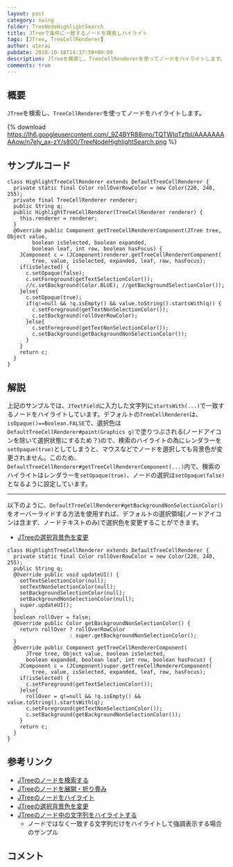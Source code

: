 ```yaml
---
layout: post
category: swing
folder: TreeNodeHighlightSearch
title: JTreeで条件に一致するノードを検索しハイライト
tags: [JTree, TreeCellRenderer]
author: aterai
pubdate: 2010-10-18T14:37:59+09:00
description: JTreeを検索し、TreeCellRendererを使ってノードをハイライトします。
comments: true
---
```

## 概要
`JTree`を検索し、`TreeCellRenderer`を使ってノードをハイライトします。

{% download https://lh6.googleusercontent.com/_9Z4BYR88imo/TQTWIqTzfbI/AAAAAAAAAow/n7eIy_ax-zY/s800/TreeNodeHighlightSearch.png %}

## サンプルコード
<pre class="prettyprint"><code>class HighlightTreeCellRenderer extends DefaultTreeCellRenderer {
  private static final Color rollOverRowColor = new Color(220, 240, 255);
  private final TreeCellRenderer renderer;
  public String q;
  public HighlightTreeCellRenderer(TreeCellRenderer renderer) {
    this.renderer = renderer;
  }
  @Override public Component getTreeCellRendererComponent(JTree tree, Object value,
        boolean isSelected, boolean expanded,
        boolean leaf, int row, boolean hasFocus) {
    JComponent c = (JComponent)renderer.getTreeCellRendererComponent(
        tree, value, isSelected, expanded, leaf, row, hasFocus);
    if(isSelected) {
      c.setOpaque(false);
      c.setForeground(getTextSelectionColor());
      //c.setBackground(Color.BLUE); //getBackgroundSelectionColor());
    }else{
      c.setOpaque(true);
      if(q!=null &amp;&amp; !q.isEmpty() &amp;&amp; value.toString().startsWith(q)) {
        c.setForeground(getTextNonSelectionColor());
        c.setBackground(rollOverRowColor);
      }else{
        c.setForeground(getTextNonSelectionColor());
        c.setBackground(getBackgroundNonSelectionColor());
      }
    }
    return c;
  }
}
</code></pre>

## 解説
上記のサンプルでは、`JTextField`に入力した文字列に`startsWith(...)`で一致するノードをハイライトしています。デフォルトの`TreeCellRenderer`は、`isOpaque()==Boolean.FALSE`で、選択色は`DefaultTreeCellRenderer#paint(Graphics g)`で塗りつぶされる(ノードアイコンを除いて選択状態にするため？)ので、検索のハイライトの為にレンダラーを`setOpaque(true)`としてしまうと、マウスなどでノードを選択しても背景色が変更されません。このため、`DefaultTreeCellRenderer#getTreeCellRendererComponent(...)`内で、検索のハイライトはレンダラーを`setOpaque(true)`、ノードの選択は`setOpaque(false)`となるように設定しています。

- - - -
以下のように、`DefaultTreeCellRenderer#getBackgroundNonSelectionColor()`をオーバーライドする方法を使用すれば、デフォルトの選択領域(ノードアイコンは含まず、ノードテキストのみ)で選択色を変更することができます。

- [JTreeの選択背景色を変更](http://ateraimemo.com/Swing/TreeBackgroundSelectionColor.html)

<!-- dummy comment line for breaking list -->

<pre class="prettyprint"><code>class HighlightTreeCellRenderer extends DefaultTreeCellRenderer {
  private static final Color rollOverRowColor = new Color(220, 240, 255);
  public String q;
  @Override public void updateUI() {
    setTextSelectionColor(null);
    setTextNonSelectionColor(null);
    setBackgroundSelectionColor(null);
    setBackgroundNonSelectionColor(null);
    super.updateUI();
  }
  boolean rollOver = false;
  @Override public Color getBackgroundNonSelectionColor() {
    return rollOver ? rollOverRowColor
                    : super.getBackgroundNonSelectionColor();
  }
  @Override public Component getTreeCellRendererComponent(
      JTree tree, Object value, boolean isSelected,
      boolean expanded, boolean leaf, int row, boolean hasFocus) {
    JComponent c = (JComponent)super.getTreeCellRendererComponent(
        tree, value, isSelected, expanded, leaf, row, hasFocus);
    if(isSelected) {
      c.setForeground(getTextSelectionColor());
    }else{
      rollOver = q!=null &amp;&amp; !q.isEmpty() &amp;&amp; value.toString().startsWith(q);
      c.setForeground(getTextNonSelectionColor());
      c.setBackground(getBackgroundNonSelectionColor());
    }
    return c;
  }
}
</code></pre>

## 参考リンク
- [JTreeのノードを検索する](http://ateraimemo.com/Swing/SearchBox.html)
- [JTreeのノードを展開・折り畳み](http://ateraimemo.com/Swing/ExpandAllNodes.html)
- [JTreeのノードをハイライト](http://ateraimemo.com/Swing/RollOverTree.html)
- [JTreeの選択背景色を変更](http://ateraimemo.com/Swing/TreeBackgroundSelectionColor.html)
- [JTreeのノード中の文字列をハイライトする](http://ateraimemo.com/Swing/HighlightWordInNode.html)
    - ノードではなく一致する文字列だけをハイライトして強調表示する場合のサンプル

<!-- dummy comment line for breaking list -->

## コメント
